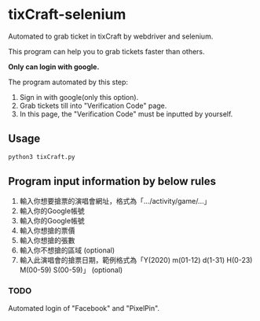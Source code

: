 # tixCraft-selenium

Automated to grab ticket in tixCraft by webdriver and selenium.

This program can help you to grab tickets faster than others.

**Only can login with google.**

The program automated by this step:
1. Sign in with google(only this option).
2. Grab tickets till into "Verification Code" page.
3. In this page, the "Verification Code" must be inputted by yourself.

## Usage
```bash
python3 tixCraft.py
```

## Program input information by below rules
1. 輸入你想要搶票的演唱會網址，格式為「.../activity/game/...」
2. 輸入你的Google帳號
3. 輸入你的Google帳號
4. 輸入你想搶的票價
5. 輸入你想搶的張數
6. 輸入你不想搶的區域 (optional)
7. 輸入此演唱會的搶票日期，範例格式為「Y(2020) m(01-12) d(1-31) H(0-23) M(00-59) S(00-59)」 (optional)

### TODO
Automated login of "Facebook" and "PixelPin".
